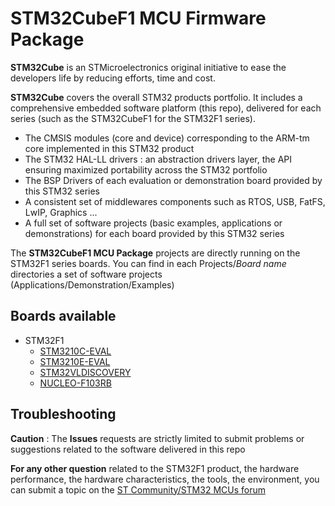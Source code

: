 # STM32CubeF1 MCU Firmware Package

**STM32Cube** is an STMicroelectronics original initiative to ease the developers life by reducing efforts, time and cost.

**STM32Cube** covers the overall STM32 products portfolio. It includes a comprehensive embedded software platform (this repo), delivered for each series (such as the STM32CubeF1 for the STM32F1 series).
   * The CMSIS modules (core and device) corresponding to the ARM-tm core implemented in this STM32 product
   * The STM32 HAL-LL drivers : an abstraction drivers layer, the API ensuring maximized portability across the STM32 portfolio
   * The BSP Drivers of each evaluation or demonstration board provided by this STM32 series
   * A consistent set of middlewares components such as RTOS, USB, FatFS, LwIP, Graphics ...
   * A full set of software projects (basic examples, applications or demonstrations) for each board provided by this STM32 series

The **STM32CubeF1 MCU Package** projects are directly running on the STM32F1 series boards. You can find in each Projects/*Board name* directories a set of software projects (Applications/Demonstration/Examples)

## Boards available
  * STM32F1
    * [STM3210C-EVAL](https://www.st.com/en/evaluation-tools/stm3210c-eval.html)
    * [STM3210E-EVAL](https://www.st.com/en/evaluation-tools/stm3210e-eval.html)
    * [STM32VLDISCOVERY](https://www.st.com/en/evaluation-tools/stm32vldiscovery.html)
    * [NUCLEO-F103RB](https://www.st.com/en/evaluation-tools/nucleo-f103rb.html)

## Troubleshooting

**Caution** : The **Issues** requests are strictly limited to submit problems or suggestions related to the software delivered in this repo 

**For any other question** related to the STM32F1 product, the hardware performance, the hardware characteristics, the tools, the environment, you can submit a topic on the [ST Community/STM32 MCUs forum](https://community.st.com/s/group/0F90X000000AXsASAW/stm32-mcus)